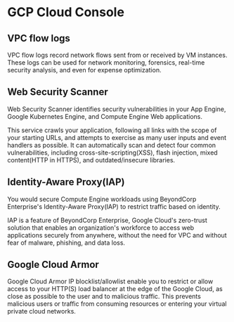 # GCP Cloud Console

## VPC flow logs

VPC flow logs record network flows sent from or received by VM instances. These logs can be used for network monitoring, forensics,
real-time security analysis, and even for expense optimization.

## Web Security Scanner

Web Security Scanner identifies security vulnerabilities in your App Engine, Google Kubernetes Engine, and Compute Engine Web applications.

This service crawls your application, following all links with the scope of your starting URLs, and attempts to exercise as many user inputs and event handlers as possible. It can automatically scan and detect four common vulnerabilities, including cross-site-scripting(XSS), flash injection, mixed content(HTTP in HTTPS), and outdated/insecure libraries.

## Identity-Aware Proxy(IAP)

You would secure Compute Engine workloads using BeyondCorp Enterprise's Identity-Aware Proxy(IAP) to restrict traffic based on identity.

IAP is a feature of BeyondCorp Enterprise, Google Cloud's zero-trust solution that enables an organization's workforce to access web applications securely from anywhere, without the need for VPC and without fear of malware, phishing, and data loss.

## Google Cloud Armor

Google Cloud Armor IP blocklist/allowlist enable you to restrict or allow access to your HTTP(S) load balancer at the edge of the Google Cloud, as close as possible to the user and to malicious traffic. This prevents malicious users or traffic from consuming resources or entering your virtual
private cloud networks.

